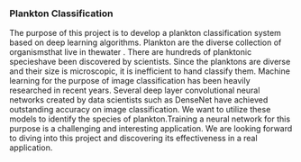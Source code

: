 ### Plankton Classification

The purpose of this project is to develop a plankton classification system based on deep learning
algorithms. Plankton are the diverse collection of organismsthat live in thewater . There are
hundreds of planktonic specieshave been discovered by scientists. Since the planktons are
diverse and their size is microscopic, it is inefficient to hand classify them. Machine learning for
the purpose of image classification has been heavily researched in recent years. Several deep
layer convolutional neural networks created by data scientists such as DenseNet have achieved
outstanding accuracy on image classification. We want to utilize these models to identify the
species of plankton.Training a neural network for this purpose is a challenging and interesting
application. We are looking forward to diving into this project and discovering its effectiveness
in a real application.

